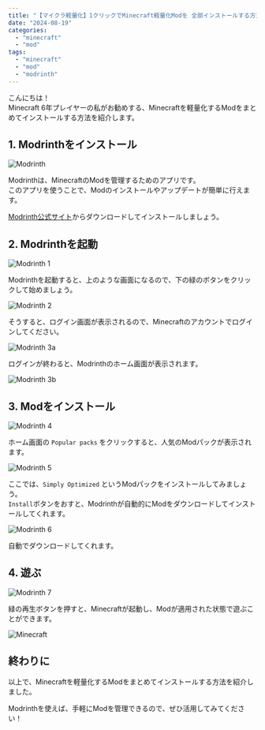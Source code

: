 ```yaml
---
title: "【マイクラ軽量化】1クリックでMinecraft軽量化Modを 全部インストールする方法【超図解】"
date: "2024-08-19"
categories:
  - "minecraft"
  - "mod"
tags:
  - "minecraft"
  - "mod"
  - "modrinth"
---
```


こんにちは！  
Minecraft 6年プレイヤーの私がお勧めする、Minecraftを軽量化するModをまとめてインストールする方法を紹介します。

## 1. Modrinthをインストール

![Modrinth](./images/modrinth.png)

Modrinthは、MinecraftのModを管理するためのアプリです。  
このアプリを使うことで、Modのインストールやアップデートが簡単に行えます。

[Modrinth公式サイト](https://modrinth.com/app)からダウンロードしてインストールしましょう。

## 2. Modrinthを起動

![Modrinth 1](./images/modrinth-1.png)

Modrinthを起動すると、上のような画面になるので、下の緑のボタンをクリックして始めましょう。

![Modrinth 2](./images/modrinth-2.png)

そうすると、ログイン画面が表示されるので、Minecraftのアカウントでログインしてください。

![Modrinth 3a](./images/modrinth-3a.png)

ログインが終わると、Modrinthのホーム画面が表示されます。

![Modrinth 3b](./images/modrinth-3b.png)

## 3. Modをインストール

![Modrinth 4](./images/modrinth-4.png)

ホーム画面の `Popular packs` をクリックすると、人気のModパックが表示されます。

![Modrinth 5](./images/modrinth-5.png)

ここでは、`Simply Optimized` というModパックをインストールしてみましょう。  
`Install`ボタンをおすと、Modrinthが自動的にModをダウンロードしてインストールしてくれます。

![Modrinth 6](./images/modrinth-6.png)

自動でダウンロードしてくれます。

## 4. 遊ぶ

![Modrinth 7](./images/modrinth-7.png)

緑の再生ボタンを押すと、Minecraftが起動し、Modが適用された状態で遊ぶことができます。

![Minecraft](./images/minecraft.png)

## 終わりに

以上で、Minecraftを軽量化するModをまとめてインストールする方法を紹介しました。

Modrinthを使えば、手軽にModを管理できるので、ぜひ活用してみてください！
